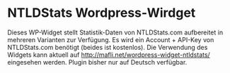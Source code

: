 # NTLDStats Wordpress-Wirdget
Dieses WP-Widget stellt Statistik-Daten von NTLDStats.com aufbereitet in mehreren Varianten zur Verfügung. Es wird ein Account + API-Key von NTLDStats.com benötigt (beides ist kostenlos). Die Verwendung des Widgets kann aktuell auf http://mafli.net/wordpress-widget-ntldstats/ eingesehen werden.
Plugin bisher nur auf Deutsch verfügbar.
